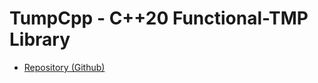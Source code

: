 # TumpCpp - C++20 Functional-TMP Library

<!-- - <input type="text" placeholder="検索未実装"> -->
- [Repository (Github)](https://github.com/TwilightUncle/tunum-cpp)
